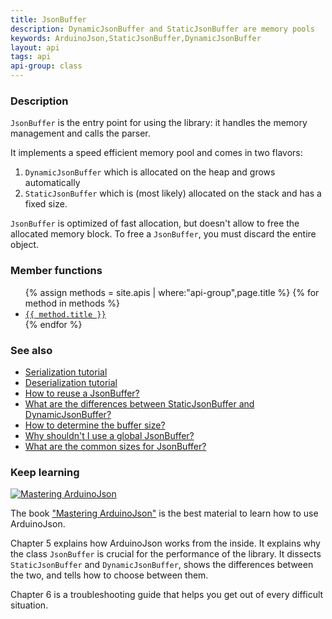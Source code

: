 ```yaml
---
title: JsonBuffer
description: DynamicJsonBuffer and StaticJsonBuffer are memory pools
keywords: ArduinoJson,StaticJsonBuffer,DynamicJsonBuffer
layout: api
tags: api
api-group: class
---
```


### Description

`JsonBuffer` is the entry point for using the library: it handles the memory management and calls the parser.

It implements a speed efficient memory pool and comes in two flavors:

1. `DynamicJsonBuffer` which is allocated on the heap and grows automatically
2. `StaticJsonBuffer` which is (most likely) allocated on the stack and has a fixed size.

`JsonBuffer` is optimized of fast allocation, but doesn't allow to free the allocated memory block.
To free a `JsonBuffer`, you must discard the entire object.

### Member functions

<ul>
{% assign methods = site.apis | where:"api-group",page.title %}
{% for method in methods %}
  <li><a href="{{ site.baseurl }}{{ method.url }}"><code>{{ method.title }}</code></a></li>
{% endfor %}
</ul>

### See also

* [Serialization tutorial]({{site.baseurl}}/doc/encoding/)
* [Deserialization tutorial]({{site.baseurl}}/doc/decoding/)
* [How to reuse a JsonBuffer?]({{site.baseurl}}/faq/how-to-reuse-a-jsonbuffer/)
* [What are the differences between StaticJsonBuffer and DynamicJsonBuffer?]({{site.baseurl}}/faq/what-are-the-differences-between-staticjsonbuffer-and-dynamicjsonbuffer/)
* [How to determine the buffer size?]({{site.baseurl}}/faq/how-to-determine-the-buffer-size/)
* [Why shouldn't I use a global JsonBuffer?]({{site.baseurl}}/faq/why-shouldnt-i-use-a-global-jsonbuffer/)
* [What are the common sizes for JsonBuffer?]({{site.baseurl}}/faq/what-are-the-common-sizes-for-jsonbuffer/)

### Keep learning

<a href="https://leanpub.com/arduinojson/"><img src="{{site.baseurl}}/images/cover200.png" class="float-right" alt="Mastering ArduinoJson"></a>

The book ["Mastering ArduinoJson"](https://leanpub.com/arduinojson/) is the best material to learn how to use ArduinoJson.

Chapter 5 explains how ArduinoJson works from the inside.
It explains why the class `JsonBuffer` is crucial for the performance of the library.
It dissects `StaticJsonBuffer` and `DynamicJsonBuffer`, shows the differences between the two, and tells how to choose between them.

Chapter 6 is a troubleshooting guide that helps you get out of every difficult situation.